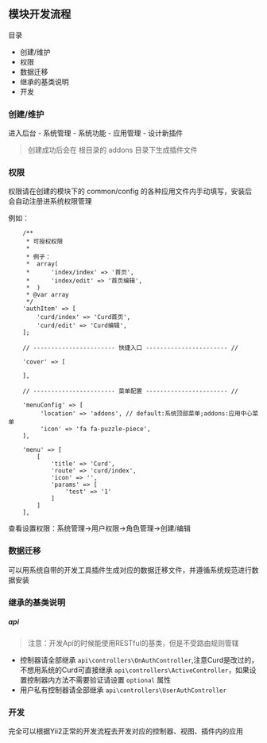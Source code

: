 ## 模块开发流程

目录

- 创建/维护
- 权限
- 数据迁移
- 继承的基类说明
- 开发

### 创建/维护

进入后台 - 系统管理 - 系统功能 - 应用管理 - 设计新插件

> 创建成功后会在 根目录的 addons 目录下生成插件文件

### 权限

权限请在创建的模块下的 common/config 的各种应用文件内手动填写，安装后会自动注册进系统权限管理

例如：

```
    /**
     * 可授权权限
     *
     * 例子：
     *  array(
     *      'index/index' => '首页',
     *      'index/edit' => '首页编辑',
     *  )
     * @var array
     */
    'authItem' => [
        'curd/index' => 'Curd首页',
        'curd/edit' => 'Curd编辑',
    ];
    
    // ----------------------- 快捷入口 ----------------------- //
    
    'cover' => [

    ],

    // ----------------------- 菜单配置 ----------------------- //

    'menuConfig' => [
         'location' => 'addons', // default:系统顶部菜单;addons:应用中心菜单
         'icon' => 'fa fa-puzzle-piece',
    ],

    'menu' => [
        [
            'title' => 'Curd',
            'route' => 'curd/index',
            'icon' => '',
            'params' => [
                'test' => '1'
            ]
        ]
    ],
```

查看设置权限：系统管理->用户权限->角色管理->创建/编辑

### 数据迁移

可以用系统自带的开发工具插件生成对应的数据迁移文件，并遵循系统规范进行数据安装

### 继承的基类说明

##### api

> 注意：开发Api的时候能使用RESTful的基类，但是不受路由规则管辖

- 控制器请全部继承 `api\controllers\OnAuthController`,注意Curd是改过的，不想用系统的Curd可直接继承 `api\controllers\ActiveController`，如果设置控制器内方法不需要验证请设置 `optional` 属性
- 用户私有控制器请全部继承 `api\controllers\UserAuthController`

### 开发

完全可以根据Yii2正常的开发流程去开发对应的控制器、视图、插件内的应用
